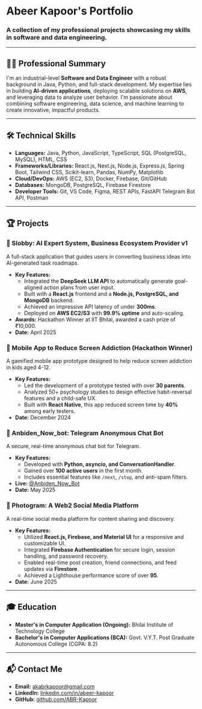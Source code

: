 # Abeer Kapoor's Portfolio


### A collection of my professional projects showcasing my skills in software and data engineering.

---

## 👨‍💻 Professional Summary

I'm an industrial-level **Software and Data Engineer** with a robust background in Java, Python, and full-stack development. My expertise lies in building **AI-driven applications**, deploying scalable solutions on **AWS**, and leveraging data to analyze user behavior. I'm passionate about combining software engineering, data science, and machine learning to create innovative, impactful products.

---

## 🛠️ Technical Skills

* **Languages:** Java, Python, JavaScript, TypeScript, SQL (PostgreSQL, MySQL), HTML, CSS
* **Frameworks/Libraries:** React.js, Next.js, Node.js, Express.js, Spring Boot, Tailwind CSS, Scikit-learn, Pandas, NumPy, Matplotlib
* **Cloud/DevOps:** AWS (EC2, S3), Docker, Firebase, Git/GitHub
* **Databases:** MongoDB, PostgreSQL, Firebase Firestore
* **Developer Tools:** Git, VS Code, Figma, REST APIs, FastAPI Telegram Bot API, Postman

---

## 🏆 Projects

### 🤖 Slobby: AI Expert System, Business Ecosystem Provider v1

A full-stack application that guides users in converting business ideas into AI-generated task roadmaps.

* **Key Features:**
    * Integrated the **DeepSeek LLM API** to automatically generate goal-aligned action plans from user input.
    * Built with a **React.js** frontend and a **Node.js, PostgreSQL, and MongoDB** backend.
    * Achieved an impressive API latency of under **300ms**.
    * Deployed on **AWS EC2/S3** with **99.9% uptime** and auto-scaling.
* **Awards:** Hackathon Winner at IIT Bhilai, awarded a cash prize of ₹10,000.
* **Date:** April 2025

### 📱 Mobile App to Reduce Screen Addiction (Hackathon Winner)

A gamified mobile app prototype designed to help reduce screen addiction in kids aged 4-12.

* **Key Features:**
    * Led the development of a prototype tested with over **30 parents**.
    * Analyzed 50+ psychology studies to design effective habit-reversal features and a child-safe UX.
    * Built with **React Native**, this app reduced screen time by **40%** among early testers.
* **Date:** December 2024

### 💬 Anbiden_Now_bot: Telegram Anonymous Chat Bot

A secure, real-time anonymous chat bot for Telegram.

* **Key Features:**
    * Developed with **Python, asyncio, and ConversationHandler**.
    * Gained over **100 active users** in the first month.
    * Includes essential features like `/next`, `/stop`, and anti-spam filters.
* **Live:** [@Anbiden_Now_Bot](https://t.me/Anbiden_Now_Bot)
* **Date:** May 2025

### 📸 Photogram: A Web2 Social Media Platform

A real-time social media platform for content sharing and discovery.

* **Key Features:**
    * Utilized **React.js, Firebase, and Material UI** for a responsive and customizable UI.
    * Integrated **Firebase Authentication** for secure login, session handling, and password recovery.
    * Enabled real-time post creation, friend connections, and feed updates via **Firestore**.
    * Achieved a Lighthouse performance score of over **95**.
* **Date:** June 2025

---

## 🎓 Education

* **Master's in Computer Application (Ongoing):** Bhilai Institute of Technology College
* **Bachelor's in Computer Applications (BCA):** Govt. V.Y.T. Post Graduate Autonomous College (CGPA: 8.2)

---

## 📬 Contact Me

* **Email:** akabrkapoor@gmail.com
* **LinkedIn:** [linkedin.com/in/abeer-kapoor](https://www.linkedin.com/in/abeer-kapoor)
* **GitHub:** [github.com/ABR-Kapoor](https://github.com/ABR-Kapoor)
